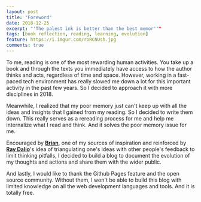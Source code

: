 ```yaml
---
layout: post
title: "Foreword"
date: 2018-12-25
excerpt: "'The palest ink is better than the best memor'""
tags: [book reflection, reading, learning, evolution]
feature: https://i.imgur.com/roRCNUsh.jpg
comments: true
---
```



To me, reading is one of the most rewarding human activities. You take up a book and through the texts you immediately have access to how the author thinks and acts, regardless of time and space. However, working in a fast-paced tech environment has really slowed me down a lot for this important activity in the past few years. So I decided to approach it with more disciplines in 2018. 

Meanwhile, I realized that my poor memory just can't keep up with all the ideas and insights that I gained from my reading. So I decided to write them down. This really serves as a rereading process for me and help me internalize what I read and think. And it solves the poor memory issue for me.

Encouraged by <a href="https://briankeng.com/"><b>Brian</b></a>, one of my sources of inspiration and reinforced by <a href="https://www.ted.com/talks/ray_dalio_how_to_build_a_company_where_the_best_ideas_win?language=en"><b>Ray Dalio</b></a>'s idea of triangulating one's ideas with other people's feedback to limit thinking pitfalls, I decided to build a blog to document the evolution of my thoughts and actions and share them with the wider public. 

And lastly, I would like to thank the Github Pages feature and the open source community. Without them,  I won't be able to build this blog with limited knowledge on all the web development languages and tools. And it is totally free. 


